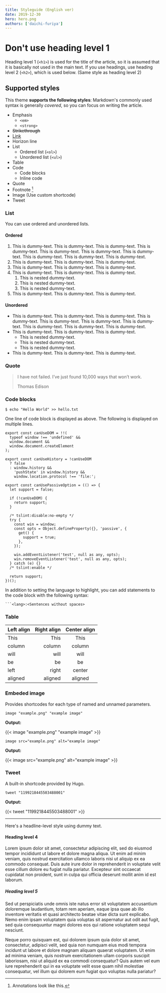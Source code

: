 ```yaml
---
title: Styleguide (English ver)
date: 2019-12-30
hero: hero.png
authors: ['daichi-furiya']
---
```


# Don't use heading level 1

Heading level 1 (`<h1>`) is used for the title of the article, so it is assumed that it is basically not used in the main text. If you use headings, use heading level 2 (`<h2>`), which is used below. (Same style as heading level 2)

## Supported styles

This theme **supports the following styles**: Markdown's commonly used syntax is generally _covered_, so you can focus on writing the article.

- Emphasis
  - `<em>`
  - `<strong>`
- ~~Strikethrough~~
- [Link](#)
- Horizon line
- List
  - Ordered list (`<ol>`)
  - Unordered list (`<ul>`)
- Table
- Code
  - Code blocks
  - Inline code
- Quote
- Footnote [^1]
- Image (Use custom shortcode)
- Tweet

[^1]: Annotations look like this.

### List

You can use ordered and unordered lists.

#### Ordered

1. This is dummy-text. This is dummy-text. This is dummy-text. This is dummy-text. This is dummy-text. This is dummy-text. This is dummy-text. This is dummy-text. This is dummy-text. This is dummy-text.
1. This is dummy-text. This is dummy-text. This is dummy-text.
1. This is dummy-text. This is dummy-text. This is dummy-text.
1. This is dummy-text. This is dummy-text. This is dummy-text.
   1. This is nested dummy-text.
   1. This is nested dummy-text.
   1. This is nested dummy-text.
1. This is dummy-text. This is dummy-text. This is dummy-text.

#### Unordered

- This is dummy-text. This is dummy-text. This is dummy-text. This is dummy-text. This is dummy-text. This is dummy-text. This is dummy-text. This is dummy-text. This is dummy-text. This is dummy-text.
- This is dummy-text. This is dummy-text. This is dummy-text.
  - This is nested dummy-text.
  - This is nested dummy-text.
  - This is nested dummy-text.
- This is dummy-text. This is dummy-text. This is dummy-text.

### Quote

> I have not failed. I’ve just found 10,000 ways that won’t work.
>
> Thomas Edison

### Code blocks

```shell:Single-line
$ echo "Hello World" >> hello.txt
```

One line of code block is displayed as above. The following is displayed on multiple lines.

```typescript:Multi-line
export const canUseDOM = !!(
  typeof window !== 'undefined' &&
  window.document &&
  window.document.createElement
);

export const canUseHistory = !canUseDOM
  ? false
  : window.history &&
    'pushState' in window.history &&
    window.location.protocol !== 'file:';

export const canUsePassiveOption = (() => {
  let support = false;

  if (!canUseDOM) {
    return support;
  }

  /* tslint:disable:no-empty */
  try {
    const win = window;
    const opts = Object.defineProperty({}, 'passive', {
      get() {
        support = true;
      },
    });

    win.addEventListener('test', null as any, opts);
    win.removeEventListener('test', null as any, opts);
  } catch (e) {}
  /* tslint:enable */

  return support;
})();
```

In addition to setting the language to highlight, you can add statements to the code block with the following syntax:

````
```<lang>:<Sentences without spaces>
````

### Table

| Left align | Right align | Center align |
| :--------- | ----------: | :----------: |
| This       |        This |     This     |
| column     |      column |    column    |
| will       |        will |     will     |
| be         |          be |      be      |
| left       |       right |    center    |
| aligned    |     aligned |   aligned    |

### Embeded image

Provides shortcodes for each type of named and unnamed parameters.

```
image "example.png" "example image"
```

**Output:**

{{< image "example.png" "example image" >}}

```
image src="example.png" alt="example image"
```

**Output:**

{{< image src="example.png" alt="example image" >}}

### Tweet

A built-in shortcode provided by Hugo.

```
tweet "1199218445503488001"
```

**Output:**

{{< tweet "1199218445503488001" >}}

---

Here's a headline-level style using dummy text.

#### Heading level 4

Lorem ipsum dolor sit amet, consectetur adipiscing elit, sed do eiusmod tempor incididunt ut labore et dolore magna aliqua. Ut enim ad minim veniam, quis nostrud exercitation ullamco laboris nisi ut aliquip ex ea commodo consequat. Duis aute irure dolor in reprehenderit in voluptate velit esse cillum dolore eu fugiat nulla pariatur. Excepteur sint occaecat cupidatat non proident, sunt in culpa qui officia deserunt mollit anim id est laborum.

##### Heading level 5

Sed ut perspiciatis unde omnis iste natus error sit voluptatem accusantium doloremque laudantium, totam rem aperiam, eaque ipsa quae ab illo inventore veritatis et quasi architecto beatae vitae dicta sunt explicabo. Nemo enim ipsam voluptatem quia voluptas sit aspernatur aut odit aut fugit, sed quia consequuntur magni dolores eos qui ratione voluptatem sequi nesciunt.

Neque porro quisquam est, qui dolorem ipsum quia dolor sit amet, consectetur, adipisci velit, sed quia non numquam eius modi tempora incidunt ut labore et dolore magnam aliquam quaerat voluptatem. Ut enim ad minima veniam, quis nostrum exercitationem ullam corporis suscipit laboriosam, nisi ut aliquid ex ea commodi consequatur? Quis autem vel eum iure reprehenderit qui in ea voluptate velit esse quam nihil molestiae consequatur, vel illum qui dolorem eum fugiat quo voluptas nulla pariatur?
